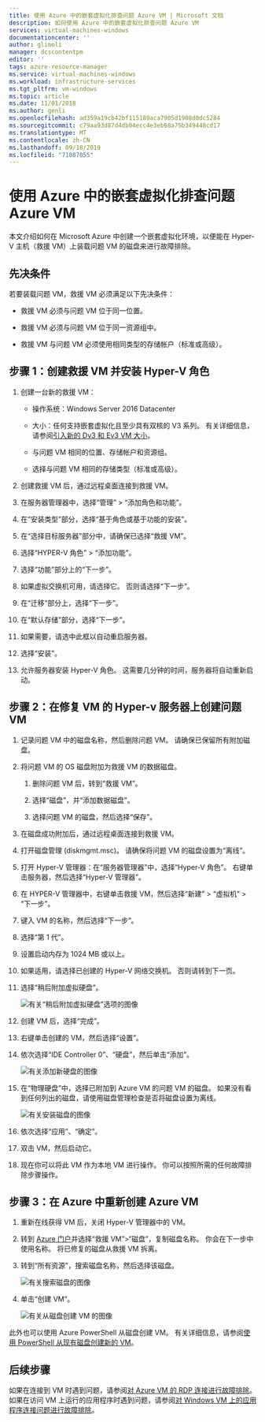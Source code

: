 ```yaml
---
title: 使用 Azure 中的嵌套虚拟化排查问题 Azure VM | Microsoft 文档
description: 如何使用 Azure 中的嵌套虚拟化排查问题 Azure VM
services: virtual-machines-windows
documentationcenter: ''
author: glimoli
manager: dcscontentpm
editor: ''
tags: azure-resource-manager
ms.service: virtual-machines-windows
ms.workload: infrastructure-services
ms.tgt_pltfrm: vm-windows
ms.topic: article
ms.date: 11/01/2018
ms.author: genli
ms.openlocfilehash: ad359a19cb42bf115189aca7905d1908d0dc5284
ms.sourcegitcommit: c79aa93d87d4db04ecc4e3eb68a75b349448cd17
ms.translationtype: MT
ms.contentlocale: zh-CN
ms.lasthandoff: 09/18/2019
ms.locfileid: "71087055"
---
```

# <a name="troubleshoot-a-problem-azure-vm-by-using-nested-virtualization-in-azure"></a>使用 Azure 中的嵌套虚拟化排查问题 Azure VM

本文介绍如何在 Microsoft Azure 中创建一个嵌套虚拟化环境，以便能在 Hyper-V 主机（救援 VM）上装载问题 VM 的磁盘来进行故障排除。

## <a name="prerequisites"></a>先决条件

若要装载问题 VM，救援 VM 必须满足以下先决条件：

-   救援 VM 必须与问题 VM 位于同一位置。

-   救援 VM 必须与问题 VM 位于同一资源组中。

-   救援 VM 与问题 VM 必须使用相同类型的存储帐户（标准或高级）。

## <a name="step-1-create-a-rescue-vm-and-install-hyper-v-role"></a>步骤 1：创建救援 VM 并安装 Hyper-V 角色

1.  创建一台新的救援 VM：

    -  操作系统：Windows Server 2016 Datacenter

    -  大小：任何支持嵌套虚拟化且至少具有双核的 V3 系列。 有关详细信息，请参阅[引入新的 Dv3 和 Ev3 VM 大小](https://azure.microsoft.com/blog/introducing-the-new-dv3-and-ev3-vm-sizes/)。

    -  与问题 VM 相同的位置、存储帐户和资源组。

    -  选择与问题 VM 相同的存储类型（标准或高级）。

2.  创建救援 VM 后，通过远程桌面连接到救援 VM。

3.  在服务器管理器中，选择“管理” > “添加角色和功能”。

4.  在“安装类型”部分，选择“基于角色或基于功能的安装”。

5.  在“选择目标服务器”部分中，请确保已选择“救援 VM”。

6.  选择“HYPER-V 角色” > “添加功能”。

7.  选择“功能”部分上的“下一步”。

8.  如果虚拟交换机可用，请选择它。 否则请选择“下一步”。

9.  在“迁移”部分上，选择“下一步”。

10. 在“默认存储”部分，选择“下一步”。

11. 如果需要，请选中此框以自动重启服务器。

12. 选择“安装”。

13. 允许服务器安装 Hyper-V 角色。 这需要几分钟的时间，服务器将自动重新启动。

## <a name="step-2-create-the-problem-vm-on-the-rescue-vms-hyper-v-server"></a>步骤 2：在修复 VM 的 Hyper-v 服务器上创建问题 VM

1.  记录问题 VM 中的磁盘名称，然后删除问题 VM。 请确保已保留所有附加磁盘。 

2.  将问题 VM 的 OS 磁盘附加为救援 VM 的数据磁盘。

    1.  删除问题 VM 后，转到“救援 VM”。

    2.  选择“磁盘”，并“添加数据磁盘”。

    3.  选择问题 VM 的磁盘，然后选择“保存”。

3.  在磁盘成功附加后，通过远程桌面连接到救援 VM。

4.  打开磁盘管理 (diskmgmt.msc)。 请确保将问题 VM 的磁盘设置为“离线”。

5.  打开 Hyper-V 管理器：在“服务器管理器”中，选择“Hyper-V 角色”。 右键单击服务器，然后选择“Hyper-V 管理器”。

6.  在 HYPER-V 管理器中，右键单击救援 VM，然后选择“新建” > “虚拟机” > “下一步”。

7.  键入 VM 的名称，然后选择“下一步”。

8.  选择“第 1 代”。

9.  设置启动内存为 1024 MB 或以上。

10. 如果适用，请选择已创建的 Hyper-V 网络交换机。 否则请转到下一页。

11. 选择“稍后附加虚拟硬盘”。

    ![有关“稍后附加虚拟硬盘”选项的图像](media/troubleshoot-vm-by-use-nested-virtualization/attach-disk-later.png)

12. 创建 VM 后，选择“完成”。

13. 右键单击创建的 VM，然后选择“设置”。

14. 依次选择“IDE Controller 0”、“硬盘”，然后单击“添加”。

    ![有关添加新硬盘的图像](media/troubleshoot-vm-by-use-nested-virtualization/create-new-drive.png)    

15. 在“物理硬盘”中，选择已附加到 Azure VM 的问题 VM 的磁盘。 如果没有看到任何列出的磁盘，请使用磁盘管理检查是否将磁盘设置为离线。

    ![有关安装磁盘的图像](media/troubleshoot-vm-by-use-nested-virtualization/mount-disk.png)  


17. 依次选择“应用”、“确定”。

18. 双击 VM，然后启动它。

19. 现在你可以将此 VM 作为本地 VM 进行操作。 你可以按照所需的任何故障排除步骤操作。

## <a name="step-3-re-create-your-azure-vm-in-azure"></a>步骤 3：在 Azure 中重新创建 Azure VM

1.  重新在线获得 VM 后，关闭 Hyper-V 管理器中的 VM。

2.  转到 [Azure 门户](https://portal.azure.com)并选择“救援 VM”>“磁盘”，复制磁盘名称。 你会在下一步中使用名称。 将已修复的磁盘从救援 VM 拆离。

3.  转到“所有资源”，搜索磁盘名称，然后选择该磁盘。

     ![有关搜索磁盘的图像](media/troubleshoot-vm-by-use-nested-virtualization/search-disk.png)     

4. 单击“创建 VM”。

     ![有关从磁盘创建 VM 的图像](media/troubleshoot-vm-by-use-nested-virtualization/create-vm-from-vhd.png) 

此外也可以使用 Azure PowerShell 从磁盘创建 VM。 有关详细信息，请参阅[使用 PowerShell 从现有磁盘创建新的 VM](../windows/create-vm-specialized.md#create-the-new-vm)。 

## <a name="next-steps"></a>后续步骤

如果在连接到 VM 时遇到问题，请参阅[对 Azure VM 的 RDP 连接进行故障排除](troubleshoot-rdp-connection.md)。 如果在访问 VM 上运行的应用程序时遇到问题，请参阅[对 Windows VM 上的应用程序连接问题进行故障排除](troubleshoot-app-connection.md)。
